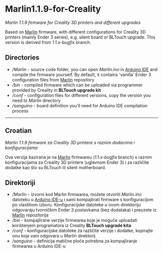# Marlin1.1.9-for-Creality

_Marlin 1.1.9 firmware for Creality 3D printers and different upgrades_

Based on [Marlin](https://github.com/MarlinFirmware/Marlin) firmware, with different configurations for Creality 3D printers (mainly Ender 3 series), e.g. silent board or BLTouch upgrade. This version is derived from _1.1.x-bugfix_ branch.

## Directories

* _/Marlin_ - source code folder, you can open _Marlin.ino_ in [Arduino IDE](https://www.arduino.cc/en/main/software) and compile the firmware yourself. By default, it contains 'vanilla' Ender 3 configuration files from [Marlin](https://github.com/MarlinFirmware/Marlin) repository
* _/bin_ - compiled firmware which can be uploaded via programmer provided by Creality in **BLTouch upgrade kit**
* _/conf_ - configuration files for different versions, copy the version you need to _Marlin_ directory
* _/sanguino_ - board definition you'll need for Arduino IDE compilation process

---

## Croatian

_Marlin 1.1.9 firmware za Creality 3D printere s raznim dodacima i konfiguracijama_

Ova verzija bazirana je na [Marlin](https://github.com/MarlinFirmware/Marlin) firmwareu (_1.1.x-bugfix_ branch) s raznim konfiguracijama za Creality 3D printere (uglavnom Ender 3) i za različite dodatke kao što su BLTouch ili silent motherboard.

## Direktoriji

* _/Marlin_ - izvorni kod Marlin firmwarea, možete otvoriti _Marlin.ino_ datoteku u [Arduino IDE-u](https://www.arduino.cc/en/main/software) i sami kompajlirati firmware s konfiguracijom po vlastitiom izboru. Konfiguracijske datoteke u ovom direktoriju odgovaraju tvorničkim Ender 3 postavkama (bez dodataka) i preuzete iz [Marlin](https://github.com/MarlinFirmware/Marlin) repozitorija
* _/bin_ - kompajlirane verzije firmwarea koje je moguće uploadati korištenjem programatora iz Creality **BLTouch upgrade kita**
* _/conf_ - konfiguracijske datoteke za različite verzije i dodatke, kopirajte onu koja vam odgovara u  _Marlin_ direktorij
* _/sanguino_ - definicija matične ploče potrebna za kompajliranje firmwarea u Arduino IDE-u


